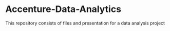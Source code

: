 # Accenture-Data-Analytics
This repository consists of files and presentation for a data analysis project
